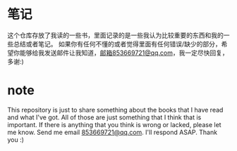 # 笔记
这个仓库存放了我读的一些书，里面记录的是一些我认为比较重要的东西和我的一些总结或者笔记。
如果你有任何不懂的或者觉得里面有任何错误/缺少的部分，希望你能够给我发送邮件让我知道，邮箱853669721@qq.com，我一定尽快回复，多谢:)

# note
This repository is just to share something about the books that I have read and what I've got. All of those are just something that I think that is important.
If there is anything that you think is wrong or lacked, please let me know. Send me email 853669721@qq.com. I'll respond ASAP. Thank you :)

